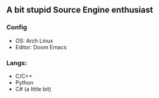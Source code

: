 ## A bit stupid Source Engine enthusiast 

### Config
- OS: Arch Linux
- Editor: Doom Emacs 

### Langs:
- C/C++
- Python
- C# (a little bit)
